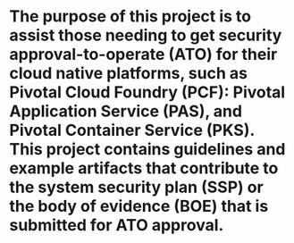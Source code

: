 # The purpose of this project is to assist those needing to get security approval-to-operate (ATO) for their cloud native platforms, such as Pivotal Cloud Foundry (PCF): Pivotal Application Service (PAS), and Pivotal Container Service (PKS).  This project contains guidelines and example artifacts that contribute to the system security plan (SSP) or the body of evidence (BOE) that is submitted for ATO approval.
